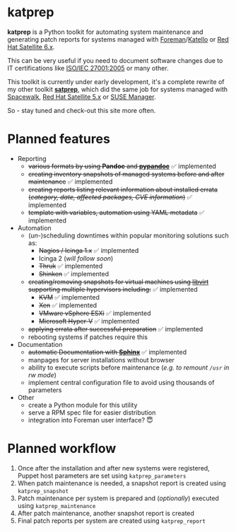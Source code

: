 # katprep
**katprep** is a Python toolkit for automating system maintenance and generating patch reports for systems managed with [Foreman](http://www.theforeman.org/)/[Katello](http://www.katello.org/) or [Red Hat Satellite 6.x](http://www.redhat.com/products/enterprise-linux/satellite/).

This can be very useful if you need to document software changes due to IT certifications like [ISO/IEC 27001:2005](http://en.wikipedia.org/wiki/ISO/IEC_27001:2005) or many other.

This toolkit is currently under early development, it's a complete rewrite of my other toolkit [**satprep**](https://github.com/stdevel/satprep), which did the same job for systems managed with [Spacewalk](http://www.spacewalkproject.org/), [Red Hat Satellite 5.x](http://www.redhat.com/products/enterprise-linux/satellite/) or [SUSE Manager](http://www.suse.com/products/suse-manager/).

So - stay tuned and check-out this site more often.

# Planned features
- Reporting
  - ~~various formats by using **Pandoc** and [**pypandoc**](https://pypi.python.org/pypi/pypandoc)~~ :white_check_mark: implemented
  - ~~creating inventory snapshots of managed systems before and after maintenance~~ :white_check_mark: implemented
  - ~~creating reports listing relevant information about installed errata (*category, date, affected packages, CVE information*)~~ :white_check_mark: implemented
  - ~~template with variables, automation using YAML metadata~~ :white_check_mark: implemented
- Automation
  - (*un-*)scheduling downtimes within popular monitoring solutions such as:
    - ~~Nagios / Icinga 1.x~~ :white_check_mark: implemented
    - Icinga 2 (*will follow soon*)
    - ~~Thruk~~ :white_check_mark: implemented
    - ~~Shinken~~ :white_check_mark: implemented
  - ~~creating/removing snapshots for virtual machines using [libvirt](http://www.libvirt.org) supporting multiple hypervisors including:~~ :white_check_mark: implemented
    - ~~KVM~~ :white_check_mark: implemented
    - ~~Xen~~ :white_check_mark: implemented
    - ~~VMware vSphere ESXi~~ :white_check_mark: implemented
    - ~~Microsoft Hyper-V~~ :white_check_mark: implemented
  - ~~applying errata after successful preparation~~ :white_check_mark: implemented
  - rebooting systems if patches require this
- Documentation
  - ~~automatic Documentation with [**Sphinx**](http://www.sphinx-doc.org)~~ :white_check_mark: implemented
  - manpages for server installations without browser
  - ability to execute scripts before maintenance (*e.g. to remount ``/usr`` in rw mode*)
  - implement central configuration file to avoid using thousands of parameters
- Other
  - create a Python module for this utility
  - serve a RPM spec file for easier distribution
  - integration into Foreman user interface? :innocent:

# Planned workflow
1. Once after the installation and after new systems were registered, Puppet host parameters are set using ``katprep_parameters``
2. When patch maintenance is needed, a snapshot report is created using ``katprep_snapshot``
3. Patch maintenance per system is prepared and (*optionally*) executed using ``katprep_maintenance``
4. After patch maintenance, another snapshot report is created
5. Final patch reports per system are created using ``katprep_report``
